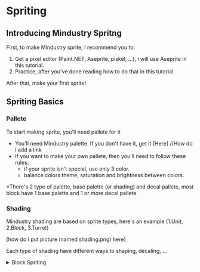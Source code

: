# Spriting

## Introducing Mindustry Spritng

First, to make Mindustry sprite, I recommend you to:

1. Get a pixel editor (Paint.NET, Aseprite, piskel, ...), i will use Aseprite in this tutorial.
2. Practice, after you've done reading how to do that in this tutorial.

After that, make your first sprite!

## Spriting Basics

### Pallete
To start making sprite, you'll need pallete for it
 - You'll need Mindustry palette. If you don't have it, get it [Here] //How do i add a link
 - If you want to make your own pallete, then you'll need to follow these rules:
    - if your sprite isn't special, use only 3 color.
    - balance colors theme, saturation and brightness between colors.
 
*There's 2 type of palette, base palette (or shading) and decal pallete,
most block have 1 base palette and 1 or more decal pallete.

### Shading

Mindustry shading are based on sprite types, here's an example
(1.Unit, 2.Block, 3.Turret)

[how do i put picture (named shading.png) here]

Each type of shading have different ways to shaping, decaling, ... 
<details><summary>Block Spriting</summary>
<p>

 //TODO

</p>
</details>